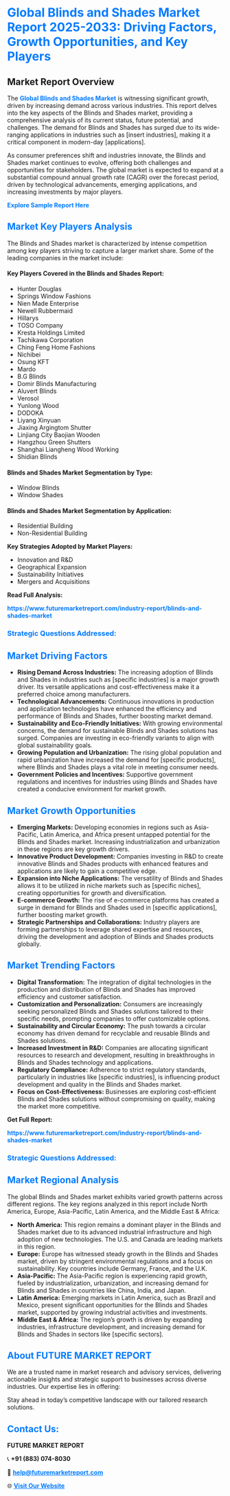 <h1 style="color: #007BFF;">Global Blinds and Shades Market Report 2025-2033: Driving Factors, Growth Opportunities, and Key Players</h1>

<section id="overview">
<h2>Market Report Overview</h2>
<p>The <a href="https://www.futuremarketreport.com/industry-report/blinds-and-shades-market" style="color: #007BFF; text-decoration: none;"><strong>Global Blinds and Shades Market</strong></a> is witnessing significant growth, driven by increasing demand across various industries. This report delves into the key aspects of the Blinds and Shades market, providing a comprehensive analysis of its current status, future potential, and challenges. The demand for Blinds and Shades has surged due to its wide-ranging applications in industries such as [insert industries], making it a critical component in modern-day [applications].</p>
<p>As consumer preferences shift and industries innovate, the Blinds and Shades market continues to evolve, offering both challenges and opportunities for stakeholders. The global market is expected to expand at a substantial compound annual growth rate (CAGR) over the forecast period, driven by technological advancements, emerging applications, and increasing investments by major players.</p>
</section>

<section id="overview">
<p><a href="https://www.futuremarketreport.com/request-sample/reportId=27192" style="color: #007BFF; text-decoration: none;"><strong>Explore Sample Report Here</strong></a></p>
</section>

<section id="key-players">
<h2 style="color: #007BFF;">Market Key Players Analysis</h2>
<p>The Blinds and Shades market is characterized by intense competition among key players striving to capture a larger market share. Some of the leading companies in the market include:</p>
<h4>Key Players Covered in the Blinds and Shades Report:</h4>
<ul><li>Hunter Douglas</li><li>Springs Window Fashions</li><li>Nien Made Enterprise</li><li>Newell Rubbermaid</li><li>Hillarys</li><li>TOSO Company</li><li>Kresta Holdings Limited</li><li>Tachikawa Corporation</li><li>Ching Feng Home Fashions</li><li>Nichibei</li><li>Osung KFT</li><li>Mardo</li><li>B.G Blinds</li><li>Domir Blinds Manufacturing</li><li>Aluvert Blinds</li><li>Verosol</li><li>Yunlong Wood</li><li>DODOKA</li><li>Liyang Xinyuan</li><li>Jiaxing Argingtom Shutter</li><li>Linjiang City Baojian Wooden</li><li>Hangzhou Green Shutters</li><li>Shanghai Liangheng Wood Working</li><li>Shidian Blinds</li></ul>
<h4>Blinds and Shades Market Segmentation by Type:</h4>
<ul><li>Window Blinds</li><li>Window Shades</li></ul>

<h4>Blinds and Shades Market Segmentation by Application:</h4>
<ul><li>Residential Building</li><li>Non-Residential Building</li></ul>
<p><strong>Key Strategies Adopted by Market Players:</strong></p>
<ul>
<li>Innovation and R&D</li>
<li>Geographical Expansion</li>
<li>Sustainability Initiatives</li>
<li>Mergers and Acquisitions</li>
</ul>
</section>

<section>
<p><strong>Read Full Analysis: </strong></p><a href="https://www.futuremarketreport.com/industry-report/blinds-and-shades-market" style="color: #007BFF; text-decoration: none;"><strong>https://www.futuremarketreport.com/industry-report/blinds-and-shades-market</strong></a>
<h3 style="color: #007BFF;">Strategic Questions Addressed:</h3>
</section>

<section id="driving-factors">
<h2 style="color: #007BFF;">Market Driving Factors</h2>
<ul>
<li><strong>Rising Demand Across Industries:</strong> The increasing adoption of Blinds and Shades in industries such as [specific industries] is a major growth driver. Its versatile applications and cost-effectiveness make it a preferred choice among manufacturers.</li>
<li><strong>Technological Advancements:</strong> Continuous innovations in production and application technologies have enhanced the efficiency and performance of Blinds and Shades, further boosting market demand.</li>
<li><strong>Sustainability and Eco-Friendly Initiatives:</strong> With growing environmental concerns, the demand for sustainable Blinds and Shades solutions has surged. Companies are investing in eco-friendly variants to align with global sustainability goals.</li>
<li><strong>Growing Population and Urbanization:</strong> The rising global population and rapid urbanization have increased the demand for [specific products], where Blinds and Shades plays a vital role in meeting consumer needs.</li>
<li><strong>Government Policies and Incentives:</strong> Supportive government regulations and incentives for industries using Blinds and Shades have created a conducive environment for market growth.</li>
</ul>
</section>

<section id="growth-opportunities">
<h2 style="color: #007BFF;">Market Growth Opportunities</h2>
<ul>
<li><strong>Emerging Markets:</strong> Developing economies in regions such as Asia-Pacific, Latin America, and Africa present untapped potential for the Blinds and Shades market. Increasing industrialization and urbanization in these regions are key growth drivers.</li>
<li><strong>Innovative Product Development:</strong> Companies investing in R&D to create innovative Blinds and Shades products with enhanced features and applications are likely to gain a competitive edge.</li>
<li><strong>Expansion into Niche Applications:</strong> The versatility of Blinds and Shades allows it to be utilized in niche markets such as [specific niches], creating opportunities for growth and diversification.</li>
<li><strong>E-commerce Growth:</strong> The rise of e-commerce platforms has created a surge in demand for Blinds and Shades used in [specific applications], further boosting market growth.</li>
<li><strong>Strategic Partnerships and Collaborations:</strong> Industry players are forming partnerships to leverage shared expertise and resources, driving the development and adoption of Blinds and Shades products globally.</li>
</ul>
</section>

<section id="trending-factors">
<h2 style="color: #007BFF;">Market Trending Factors</h2>
<ul>
<li><strong>Digital Transformation:</strong> The integration of digital technologies in the production and distribution of Blinds and Shades has improved efficiency and customer satisfaction.</li>
<li><strong>Customization and Personalization:</strong> Consumers are increasingly seeking personalized Blinds and Shades solutions tailored to their specific needs, prompting companies to offer customizable options.</li>
<li><strong>Sustainability and Circular Economy:</strong> The push towards a circular economy has driven demand for recyclable and reusable Blinds and Shades solutions.</li>
<li><strong>Increased Investment in R&D:</strong> Companies are allocating significant resources to research and development, resulting in breakthroughs in Blinds and Shades technology and applications.</li>
<li><strong>Regulatory Compliance:</strong> Adherence to strict regulatory standards, particularly in industries like [specific industries], is influencing product development and quality in the Blinds and Shades market.</li>
<li><strong>Focus on Cost-Effectiveness:</strong> Businesses are exploring cost-efficient Blinds and Shades solutions without compromising on quality, making the market more competitive.</li>
</ul>
</section>

<section>
<p><strong>Get Full Report: </strong></p><a href="https://www.futuremarketreport.com/industry-report/blinds-and-shades-market" style="color: #007BFF; text-decoration: none;"><strong>https://www.futuremarketreport.com/industry-report/blinds-and-shades-market</strong></a>
<h3 style="color: #007BFF;">Strategic Questions Addressed:</h3>
</section>


<section id="regional-analysis">
<h2 style="color: #007BFF;">Market Regional Analysis</h2>
<p>The global Blinds and Shades market exhibits varied growth patterns across different regions. The key regions analyzed in this report include North America, Europe, Asia-Pacific, Latin America, and the Middle East & Africa:</p>
<ul>
<li><strong>North America:</strong> This region remains a dominant player in the Blinds and Shades market due to its advanced industrial infrastructure and high adoption of new technologies. The U.S. and Canada are leading markets in this region.</li>
<li><strong>Europe:</strong> Europe has witnessed steady growth in the Blinds and Shades market, driven by stringent environmental regulations and a focus on sustainability. Key countries include Germany, France, and the U.K.</li>
<li><strong>Asia-Pacific:</strong> The Asia-Pacific region is experiencing rapid growth, fueled by industrialization, urbanization, and increasing demand for Blinds and Shades in countries like China, India, and Japan.</li>
<li><strong>Latin America:</strong> Emerging markets in Latin America, such as Brazil and Mexico, present significant opportunities for the Blinds and Shades market, supported by growing industrial activities and investments.</li>
<li><strong>Middle East & Africa:</strong> The region’s growth is driven by expanding industries, infrastructure development, and increasing demand for Blinds and Shades in sectors like [specific sectors].</li>
</ul>
</section>

<footer>
<h2 style="color: #007BFF;">About FUTURE MARKET REPORT</h2>
<p>We are a trusted name in market research and advisory services, delivering actionable insights and strategic support to businesses across diverse industries. Our expertise lies in offering:</p>

<p>Stay ahead in today’s competitive landscape with our tailored research solutions.</p>

<h2 style="color: #007BFF;">Contact Us:</h2>
<p><strong>FUTURE MARKET REPORT</strong></p>
<p>📞 <strong>+91 (883) 074-8030</strong></p>
<p>📧 <strong><a href="mailto:help@futuremarketreport.com" style="color: #007BFF;">help@futuremarketreport.com</a></strong></p>
<p>🌐 <strong><a href="https://www.futuremarketreport.com/" style="color: #007BFF;">Visit Our Website</a></strong></p>
</footer>